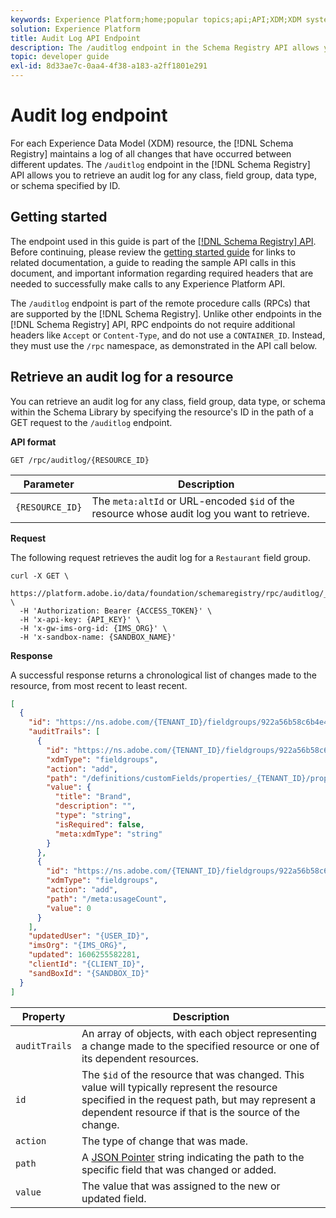 ```yaml
---
keywords: Experience Platform;home;popular topics;api;API;XDM;XDM system;experience data model;Experience data model;Experience Data Model;data model;Data Model;audit;audit log;changelog;change log;rpc;
solution: Experience Platform
title: Audit Log API Endpoint
description: The /auditlog endpoint in the Schema Registry API allows you to retrieve a chronological list of changes that have been made to an existing XDM resource.
topic: developer guide
exl-id: 8d33ae7c-0aa4-4f38-a183-a2ff1801e291
---
```

# Audit log endpoint

For each Experience Data Model (XDM) resource, the [!DNL Schema Registry] maintains a log of all changes that have occurred between different updates. The `/auditlog` endpoint in the [!DNL Schema Registry] API allows you to retrieve an audit log for any class, field group, data type, or schema specified by ID.

## Getting started

The endpoint used in this guide is part of the [[!DNL Schema Registry] API](https://www.adobe.io/apis/experienceplatform/home/api-reference.html#!acpdr/swagger-specs/schema-registry.yaml). Before continuing, please review the [getting started guide](./getting-started.md) for links to related documentation, a guide to reading the sample API calls in this document, and important information regarding required headers that are needed to successfully make calls to any Experience Platform API.

The `/auditlog` endpoint is part of the remote procedure calls (RPCs) that are supported by the [!DNL Schema Registry]. Unlike other endpoints in the [!DNL Schema Registry] API, RPC endpoints do not require additional headers like `Accept` or `Content-Type`, and do not use a `CONTAINER_ID`. Instead, they must use the `/rpc` namespace, as demonstrated in the API call below.

## Retrieve an audit log for a resource

You can retrieve an audit log for any class, field group, data type, or schema within the Schema Library by specifying the resource's ID in the path of a GET request to the `/auditlog` endpoint.

**API format**

```http
GET /rpc/auditlog/{RESOURCE_ID}
```

| Parameter | Description |
| --- | --- |
| `{RESOURCE_ID}` | The `meta:altId` or URL-encoded `$id` of the resource whose audit log you want to retrieve. |

**Request**

The following request retrieves the audit log for a `Restaurant` field group.

```shell
curl -X GET \
  https://platform.adobe.io/data/foundation/schemaregistry/rpc/auditlog/_{TENANT_ID}.fieldgroups.922a56b58c6b4e4aeb49e577ec82752106ffe8971b23b4d9 \
  -H 'Authorization: Bearer {ACCESS_TOKEN}' \
  -H 'x-api-key: {API_KEY}' \
  -H 'x-gw-ims-org-id: {IMS_ORG}' \
  -H 'x-sandbox-name: {SANDBOX_NAME}'
```

**Response**

A successful response returns a chronological list of changes made to the resource, from most recent to least recent.

```json
[
  {
    "id": "https://ns.adobe.com/{TENANT_ID}/fieldgroups/922a56b58c6b4e4aeb49e577ec82752106ffe8971b23b4d9",
    "auditTrails": [
      {
        "id": "https://ns.adobe.com/{TENANT_ID}/fieldgroups/922a56b58c6b4e4aeb49e577ec82752106ffe8971b23b4d9",
        "xdmType": "fieldgroups",
        "action": "add",
        "path": "/definitions/customFields/properties/_{TENANT_ID}/properties/brand",
        "value": {
          "title": "Brand",
          "description": "",
          "type": "string",
          "isRequired": false,
          "meta:xdmType": "string"
        }
      },
      {
        "id": "https://ns.adobe.com/{TENANT_ID}/fieldgroups/922a56b58c6b4e4aeb49e577ec82752106ffe8971b23b4d9",
        "xdmType": "fieldgroups",
        "action": "add",
        "path": "/meta:usageCount",
        "value": 0
      }
    ],
    "updatedUser": "{USER_ID}",
    "imsOrg": "{IMS_ORG}",
    "updated": 1606255582281,
    "clientId": "{CLIENT_ID}",
    "sandBoxId": "{SANDBOX_ID}"
  }
]
```

| Property | Description |
| --- | --- |
| `auditTrails` | An array of objects, with each object representing a change made to the specified resource or one of its dependent resources. |
| `id` | The `$id` of the resource that was changed. This value will typically represent the resource specified in the request path, but may represent a dependent resource if that is the source of the change. |
| `action` | The type of change that was made. |
| `path` | A [JSON Pointer](../../landing/api-fundamentals.md#json-pointer) string indicating the path to the specific field that was changed or added. |
| `value` | The value that was assigned to the new or updated field. |
